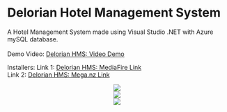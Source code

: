 # Delorian Hotel Management System

A Hotel Management System made using Visual Studio .NET with Azure mySQL database.
<br>
<br>
Demo Video: <a href="https://www.youtube.com/watch?v=Pfj0hTCZXsE">Delorian HMS: Video Demo</a>
<br>

Installers:
Link 1: <a href="https://www.mediafire.com/file/5outjavd26bhif7/Delorian_HMS_%2528BETA%2529.rar/file">Delorian HMS: MediaFire Link</a>
<br>
Link 2: <a href="https://mega.nz/file/DaxGlZ4D#UCAausn_xyG2dWn3gONJmxMUUggn8iEjRKORTsToAgU">Delorian HMS: Mega.nz Link</a>
<br>


<div align="center">
  <img src="https://github.com/INN0C0DE/Delorian-HotelManagementSystem/assets/53103201/6e628322-ec6a-4405-bc93-a81da74facd0">
</div>
<div align="center">
  <img src="https://github.com/INN0C0DE/Delorian-HotelManagementSystem/assets/53103201/c8fd0e2d-23ce-4082-820b-05c8e4aa6f98">
</div>
<div align="center">
  <img src="https://github.com/INN0C0DE/Delorian-HotelManagementSystem/assets/53103201/bad301b1-3fed-4e02-880c-23e5d0bcf598">
</div>

